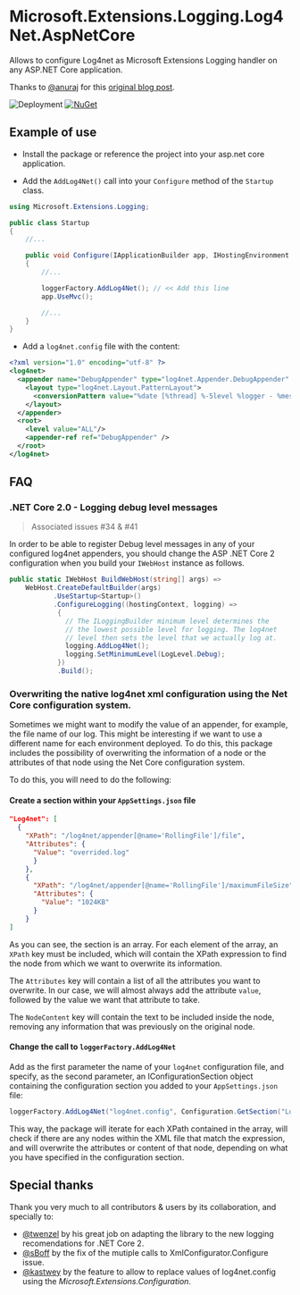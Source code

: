 # Microsoft.Extensions.Logging.Log4Net.AspNetCore

Allows to configure Log4net as Microsoft Extensions Logging handler on any ASP.NET Core application.

Thanks to [@anuraj](https://github.com/anuraj) for this [original blog post](https://dotnetthoughts.net/how-to-use-log4net-with-aspnetcore-for-logging/).

![Deployment](https://swords.vsrm.visualstudio.com/_apis/public/Release/badge/703fb931-72f4-4d54-9c93-d313144cc22a/1/1)
[![NuGet](https://img.shields.io/nuget/dt/Microsoft.Extensions.Logging.Log4net.AspNetCore.svg)](https://www.nuget.org/packages/Microsoft.Extensions.Logging.Log4Net.AspNetCore/)

## Example of use

* Install the package or reference the project into your asp.net core application.

* Add the `AddLog4Net()` call into your `Configure` method of the `Startup` class.

```csharp
using Microsoft.Extensions.Logging;

public class Startup
{
    //...

    public void Configure(IApplicationBuilder app, IHostingEnvironment env, ILoggerFactory loggerFactory)
    {
        //...

        loggerFactory.AddLog4Net(); // << Add this line
        app.UseMvc();

        //...
    }
}
```

* Add a `log4net.config` file with the content:

```xml
<?xml version="1.0" encoding="utf-8" ?>
<log4net>
  <appender name="DebugAppender" type="log4net.Appender.DebugAppender" >
    <layout type="log4net.Layout.PatternLayout">
      <conversionPattern value="%date [%thread] %-5level %logger - %message%newline" />
    </layout>
  </appender>
  <root>
    <level value="ALL"/>
    <appender-ref ref="DebugAppender" />
  </root>
</log4net>
```

## FAQ

### .NET Core 2.0 - Logging debug level messages

> Associated issues #34 & #41

In order to be able to register Debug level messages in any of your configured log4net appenders, you should change the ASP .NET Core 2 configuration when you build your `IWebHost` instance as follows.

```csharp
public static IWebHost BuildWebHost(string[] args) =>
    WebHost.CreateDefaultBuilder(args)
           .UseStartup<Startup>()
           .ConfigureLogging((hostingContext, logging) =>
            {
              // The ILoggingBuilder minimum level determines the
              // the lowest possible level for logging. The log4net
              // level then sets the level that we actually log at.
              logging.AddLog4Net();
              logging.SetMinimumLevel(LogLevel.Debug);
            })
            .Build();
```

### Overwriting the native log4net xml configuration using the Net Core configuration system.

Sometimes we might want to modify the value of an appender, for example, the file name of our log. This might be interesting if we want to use a different name for each environment deployed. To do this, this package includes the possibility of overwriting the information of a node or the attributes of that node using the Net Core configuration system.

To do this, you will need to do the following:

#### Create a section within your `AppSettings.json` file

```json
"Log4net": [
  {
    "XPath": "/log4net/appender[@name='RollingFile']/file",
    "Attributes": {
      "Value": "overrided.log"
      }
    },
    {
      "XPath": "/log4net/appender[@name='RollingFile']/maximumFileSize",
      "Attributes": {
        "Value": "1024KB"
      }
    }
]
```

As you can see, the section is an array. For each element of the array, an `XPath` key must be included, which will contain the XPath expression to find the node from which we want to overwrite its information.

The `Attributes` key will contain a list of all the attributes you want to overwrite. In our case, we will almost always add the attribute `value`, followed by the value we want that attribute to take.

The `NodeContent` key will contain the text to be included inside the node, removing any information that was previously on the original node.

#### Change the call to `loggerFactory.AddLog4Net`

Add as the first parameter the name of your `log4net` configuration file, and specify, as the second parameter, an IConfigurationSection object containing the configuration section you added to your `AppSettings.json` file:

```csharp
loggerFactory.AddLog4Net("log4net.config", Configuration.GetSection("Log4net"));
```

This way, the package will iterate for each XPath contained in the array, will check if there are any nodes within the XML file that match the expression, and will overwrite the attributes or content of that node, depending on what you have specified in the configuration section.

## Special thanks

Thank you very much to all contributors & users by its collaboration, and specially to:

* [@twenzel](https://github.com/twenzel) by his great job on adapting the library to the new logging recomendations for .NET Core 2.
* [@sBoff](https://github.com/sBoff) by the fix of the mutiple calls to XmlConfigurator.Configure issue.
* [@kastwey](https://github.com/kastwey) by the feature to allow to replace values of log4net.config using the *Microsoft.Extensions.Configuration*.